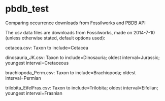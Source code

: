 pbdb_test
=========

Comparing occurrence downloads from Fossilworks and PBDB API

The csv data files are downloads from Fossilworks, made on 2014-7-10 (unless otherwise stated, default options used):

cetacea.csv: Taxon to include=Cetacea

dinosauria_JK.csv: Taxon to include=Dinosauria; oldest interval=Jurassic; youngest interval=Cretaceous

brachiopoda_Perm.csv: Taxon to include=Brachiopoda; oldest interval=Permian

trilobita_EifelFras.csv: Taxon to include=Trilobita; oldest interval=Eifelian; youngest interval=Frasnian
